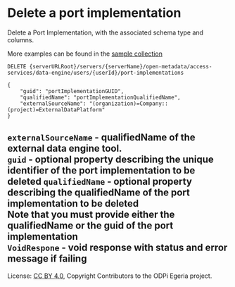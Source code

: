 <!-- SPDX-License-Identifier: CC-BY-4.0 -->
<!-- Copyright Contributors to the ODPi Egeria project. -->

# Delete a port implementation

Delete a Port Implementation, with the associated schema type and columns.

More examples can be found in the
[sample collection](../../../docs/samples/collections/DataEngine-process_endpoints.postman_collection.json)
```
DELETE {serverURLRoot}/servers/{serverName}/open-metadata/access-services/data-engine/users/{userId}/port-implementations

{
    "guid": "portImplementationGUID",
    "qualifiedName": "portImplementationQualifiedName",
    "externalSourceName": "(organization)=Company::(project)=ExternalDataPlatform"
}

```
`externalSourceName` - qualifiedName of the external data engine tool.<br>
`guid` - optional property describing the unique identifier of the port implementation to be deleted
`qualifiedName` - optional property describing the qualifiedName of the port implementation to be deleted<br>
Note that you must provide either the qualifiedName or the guid of the port implementation <br>
`VoidRespone` - void response with status and error message if failing
----
License: [CC BY 4.0](https://creativecommons.org/licenses/by/4.0/),
Copyright Contributors to the ODPi Egeria project.







